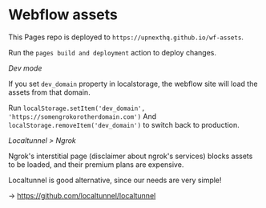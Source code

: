 # Webflow assets

This Pages repo is deployed to `https://upnexthq.github.io/wf-assets`.

Run the `pages build and deployment` action to deploy changes.

*Dev mode*

If you set `dev_domain` property in localstorage, the webflow site will load the assets from that domain.

Run `localStorage.setItem('dev_domain', 'https://somengrokorotherdomain.com')` 
And `localStorage.removeItem('dev_domain')` to switch back to production.

*Localtunnel > Ngrok*

Ngrok's interstitial page (disclaimer about ngrok's services) blocks assets to be loaded, and their premium plans are expensive.

Localtunnel is good alternative, since our needs are very simple! 

-> https://github.com/localtunnel/localtunnel
